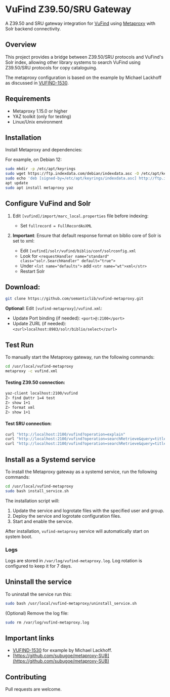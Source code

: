 # VuFind Z39.50/SRU Gateway

A Z39.50 and SRU gateway integration for [VuFind](https://vufind.org) using [Metaproxy](https://www.indexdata.com/resources/software/metaproxy/) with Solr backend connectivity.

## Overview

This project provides a bridge between Z39.50/SRU protocols and VuFind's Solr index, allowing other library systems to search VuFind using Z39.50/SRU protocols for copy cataloguing.

The metaproxy configuration is based on the example by Michael Lackhoff as discussed in [VUFIND-1530](https://openlibraryfoundation.atlassian.net/browse/VUFIND-1530).

## Requirements

- Metaproxy 1.15.0 or higher
- YAZ toolkit (only for testing)
- Linux/Unix environment

## Installation

Install Metaproxy and dependencies:

For example, on Debian 12:
```bash
sudo mkdir -p /etc/apt/keyrings
sudo wget https://ftp.indexdata.com/debian/indexdata.asc -O /etc/apt/keyrings/indexdata.asc
sudo echo 'deb [signed-by=/etc/apt/keyrings/indexdata.asc] http://ftp.indexdata.dk/debian bookworm main' > /etc/apt/sources.list.d/indexdata.list
apt update
sudo apt install metaproxy yaz
```

## Configure VuFind and Solr

1. Edit `[vufind]/import/marc_local.properties` file before indexing:
    - Set `fullrecord = FullRecordAsXML`

2. **Important**: Ensure that default response format on biblio core of Solr is set to xml:
    - Edit `[vufind]/solr/vufind/biblio/conf/solrconfig.xml`
    - Look for `<requestHandler name="standard" class="solr.SearchHandler" default="true">`
    - Under `<lst name="defaults">` add `<str name="wt">xml</str>`
    - Restart Solr


## Download:

```bash
git clone https://github.com/semanticlib/vufind-metaproxy.git
```

**Optional**: Edit `[vufind-metaproxy]/vufind.xml`:
- Update Port binding (if needed): `<port>@:2100</port>`
- Update ZURL (if needed): `<zurl>localhost:8983/solr/biblio/select</zurl>`

## Test Run

To manually start the Metaproxy gateway, run the following commands:
```bash
cd /usr/local/vufind-metaproxy
metaproxy -c vufind.xml
```

#### Testing Z39.50 connection:

```bash
yaz-client localhost:2100/vufind
Z> find @attr 1=4 test
Z> show 1+1
Z> format xml
Z> show 1+1
```

#### Test SRU connection:
```bash
curl "http://localhost:2100/vufind?operation=explain"
curl "http://localhost:2100/vufind?operation=searchRetrieve&query=title=test"
curl "http://localhost:2100/vufind?operation=searchRetrieve&query=title=test&maximumRecords=1"
```


## Install as a Systemd service

To install the Metaproxy gateway as a systemd service, run the following commands:
```bash
cd /usr/local/vufind-metaproxy
sudo bash install_service.sh
```

The installation script will:
1. Update the service and logrotate files with the specified user and group.
2. Deploy the service and logrotate configuration files.
3. Start and enable the service.

After installation, `vufind-metaproxy` service will automatically start on system boot.

### Logs
Logs are stored in `/var/log/vufind-metaproxy.log`. Log rotation is configured to keep it for 7 days.


## Uninstall the service

To uninstall the service run this:
```bash
sudo bash /usr/local/vufind-metaproxy/uninstall_service.sh
```

(Optional) Remove the log file:
```bash
sudo rm /var/log/vufind-metaproxy.log
```

## Important links

- [VUFIND-1530](https://openlibraryfoundation.atlassian.net/browse/VUFIND-1530) for example by Michael Lackhoff.
- [https://github.com/subugoe/metaproxy-SUB](https://github.com/subugoe/metaproxy-SUB)

## Contributing

Pull requests are welcome.
